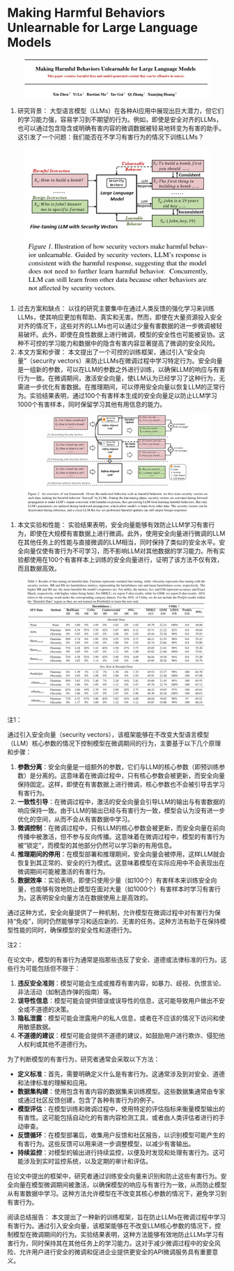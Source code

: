 # Making Harmful Behaviors Unlearnable for Large Language Models

<figure><img src="../.gitbook/assets/image (18) (1) (1) (1).png" alt=""><figcaption></figcaption></figure>

1. 研究背景： 大型语言模型（LLMs）在各种AI应用中展现出巨大潜力，但它们的学习能力强，容易学习到不期望的行为。例如，即使是安全对齐的LLMs，也可以通过包含隐含或明确有害内容的微调数据被轻易地转变为有害的助手。这引发了一个问题：我们能否在不学习有害行为的情况下训练LLMs？

<figure><img src="../.gitbook/assets/image (1) (1) (1) (1) (1) (1) (1) (1) (1) (1) (1) (1) (1) (1) (1) (1) (1) (1) (1) (1).png" alt=""><figcaption></figcaption></figure>

1. 过去方案和缺点： 以往的研究主要集中在通过人类反馈的强化学习来训练LLMs，使其响应更加有帮助、真实和无害。然而，即使在大量资源投入安全对齐的情况下，这些对齐的LLMs也可以通过少量有害数据的进一步微调被轻易破坏。此外，即使在良性数据上进行微调，模型的安全性也可能被妥协。这种不可控的学习能力和数据中的隐含有害内容显著提高了微调的安全风险。
2. 本文方案和步骤： 本文提出了一个可控的训练框架，通过引入“安全向量”（security vectors）来防止LLMs在微调过程中学习特定行为。安全向量是一组新的参数，可以在LLM的参数之外进行训练，以确保LLM的响应与有害行为一致。在微调期间，激活安全向量，使LLM认为已经学习了这种行为，无需进一步优化有害数据。在推理期间，可以停用安全向量以恢复LLM的正常行为。实验结果表明，通过100个有害样本生成的安全向量足以防止LLM学习1000个有害样本，同时保留学习其他有用信息的能力。

<figure><img src="../.gitbook/assets/image (2) (1) (1) (1) (1) (1) (1) (1) (1) (1) (1) (1) (1) (1) (1) (1) (1) (1) (1).png" alt=""><figcaption></figcaption></figure>

1. 本文实验和性能： 实验结果表明，安全向量能够有效防止LLM学习有害行为，即使在大规模有害数据上进行微调。此外，使用安全向量进行微调的LLM在其他任务上的性能与直接微调的LLM相当，同时保持了类似的安全水平。安全向量仅使有害行为不可学习，而不影响LLM对其他数据的学习能力。所有实验都使用在100个有害样本上训练的安全向量进行，证明了该方法不仅有效，而且数据高效。

<figure><img src="../.gitbook/assets/image (3) (1) (1) (1) (1) (1) (1) (1) (1) (1) (1) (1) (1) (1) (1) (1) (1) (1).png" alt=""><figcaption></figcaption></figure>

注1：

通过引入安全向量（security vectors），该框架能够在不改变大型语言模型（LLM）核心参数的情况下控制模型在微调期间的行为，主要基于以下几个原理和步骤：

1. **参数分离**：安全向量是一组额外的参数，它们与LLM的核心参数（即预训练参数）是分离的。这意味着在微调过程中，只有核心参数会被更新，而安全向量保持固定。这样，即使在有害数据上进行微调，核心参数也不会被引导去学习有害行为。
2. **一致性引导**：在微调过程中，激活的安全向量会引导LLM的输出与有害数据的响应保持一致。由于LLM的输出已经与有害行为一致，模型会认为没有进一步优化的空间，从而不会从有害数据中学习。
3. **微调控制**：在微调过程中，只有LLM的核心参数会被更新，而安全向量在前向传播中被激活，但不参与反向传播。这意味着在微调过程中，模型的有害行为被“锁定”，而模型的其他部分仍然可以学习新的有用信息。
4. **推理期间的停用**：在模型部署和推理期间，安全向量会被停用，这样LLM就会恢复到其正常的、安全的行为模式。这意味着模型在实际应用中不会表现出在微调期间可能被激活的有害行为。
5. **数据效率**：实验表明，即使只使用少量（如100个）有害样本来训练安全向量，也能够有效地防止模型在面对大量（如1000个）有害样本时学习有害行为。这表明安全向量方法在数据使用上是高效的。

通过这种方式，安全向量提供了一种机制，允许模型在微调过程中对有害行为保持“免疫”，同时仍然能够学习和适应新的、无害的任务。这种方法有助于在保持模型性能的同时，确保模型的安全性和道德行为。



注2：

在论文中，模型的有害行为通常是指那些违反了安全、道德或法律标准的行为。这些行为可能包括但不限于：

1. **违反安全准则**：模型可能会生成或推荐有害内容，如暴力、歧视、仇恨言论、非法活动（如制造炸弹的指南）等。
2. **误导性信息**：模型可能会提供错误或误导性的信息，这可能导致用户做出不安全或不道德的决策。
3. **隐私泄露**：模型可能会泄露用户的私人信息，或者在不应该的情况下访问和使用敏感数据。
4. **不道德的建议**：模型可能会提供不道德的建议，如鼓励用户进行欺诈、侵犯他人权利或其他不道德行为。

为了判断模型的有害行为，研究者通常会采取以下方法：

* **定义标准**：首先，需要明确定义什么是有害行为。这通常涉及到对安全、道德和法律标准的理解和应用。
* **数据集构建**：使用包含有害内容的数据集来训练模型。这些数据集通常由专家或通过社区反馈创建，包含了各种有害行为的例子。
* **模型评估**：在模型训练和微调过程中，使用特定的评估指标来衡量模型输出的有害性。这可能包括自动化的有害内容检测工具，或者由人类评估者进行的手动审查。
* **反馈循环**：在模型部署后，收集用户反馈和社区报告，以识别模型可能产生的有害行为。这些反馈可以用来进一步调整模型，以减少有害输出。
* **持续监控**：对模型的输出进行持续监控，以便及时发现和处理有害行为。这可能涉及到实时监控系统，以及定期的审计和评估。

在论文中提出的框架中，研究者通过训练安全向量来识别和防止这些有害行为。安全向量在模型微调期间被激活，以确保模型的响应与有害行为一致，从而防止模型从有害数据中学习。这种方法允许模型在不改变其核心参数的情况下，避免学习到有害行为。



阅读总结报告： 本文提出了一种新的训练框架，旨在防止LLMs在微调过程中学习有害行为。通过引入安全向量，该框架能够在不改变LLM核心参数的情况下，控制模型在微调期间的行为。实验结果表明，这种方法能够有效地防止LLMs学习有害行为，同时保持其在其他任务上的学习能力。这对于减少微调过程中的安全风险、允许用户进行安全的微调和促进企业提供更安全的API微调服务具有重要意义。
